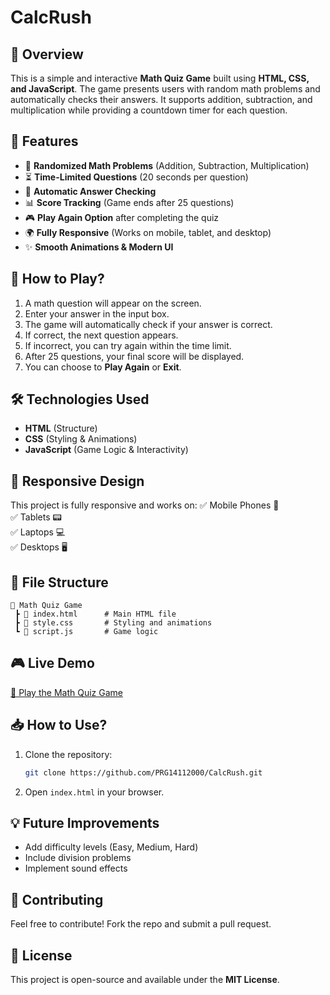 # CalcRush

## 📌 Overview
This is a simple and interactive **Math Quiz Game** built using **HTML, CSS, and JavaScript**. The game presents users with random math problems and automatically checks their answers. It supports addition, subtraction, and multiplication while providing a countdown timer for each question.

## 🎯 Features
- 🔢 **Randomized Math Problems** (Addition, Subtraction, Multiplication)
- ⏳ **Time-Limited Questions** (20 seconds per question)
- 🎯 **Automatic Answer Checking**
- 📊 **Score Tracking** (Game ends after 25 questions)
- 🎮 **Play Again Option** after completing the quiz
- 🌍 **Fully Responsive** (Works on mobile, tablet, and desktop)
- ✨ **Smooth Animations & Modern UI**

## 🚀 How to Play?
1. A math question will appear on the screen.
2. Enter your answer in the input box.
3. The game will automatically check if your answer is correct.
4. If correct, the next question appears.
5. If incorrect, you can try again within the time limit.
6. After 25 questions, your final score will be displayed.
7. You can choose to **Play Again** or **Exit**.

## 🛠️ Technologies Used
- **HTML** (Structure)
- **CSS** (Styling & Animations)
- **JavaScript** (Game Logic & Interactivity)

## 📱 Responsive Design
This project is fully responsive and works on:
✅ Mobile Phones 📱  
✅ Tablets 📟  
✅ Laptops 💻  
✅ Desktops 🖥️  

## 📂 File Structure
```
📁 Math Quiz Game
 ┣ 📜 index.html      # Main HTML file
 ┣ 📜 style.css       # Styling and animations
 ┗ 📜 script.js       # Game logic
```

## 🎮 Live Demo
[🔗 Play the Math Quiz Game](https://your-github-username.github.io/math-quiz-game)

## 📥 How to Use?
1. Clone the repository:
   ```sh
   git clone https://github.com/PRG14112000/CalcRush.git
   ```
2. Open `index.html` in your browser.

## 💡 Future Improvements
- Add difficulty levels (Easy, Medium, Hard)
- Include division problems
- Implement sound effects

## 🙌 Contributing
Feel free to contribute! Fork the repo and submit a pull request.

## 📜 License
This project is open-source and available under the **MIT License**.

